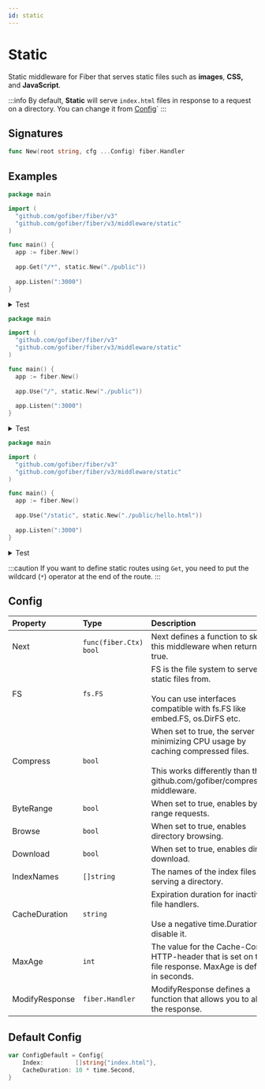 ```yaml
---
id: static
---
```


# Static

Static middleware for Fiber that serves static files such as **images**, **CSS,** and **JavaScript**.

:::info
By default, **Static** will serve `index.html` files in response to a request on a directory. You can change it from [Config](#config)`
:::

## Signatures

```go
func New(root string, cfg ...Config) fiber.Handler
```

## Examples

```go
package main

import (
  "github.com/gofiber/fiber/v3"
  "github.com/gofiber/fiber/v3/middleware/static"
)

func main() {
  app := fiber.New()
  
  app.Get("/*", static.New("./public"))
  
  app.Listen(":3000")
}
```

<details>
<summary>Test</summary>

```sh
curl http://localhost:3000/hello.html
curl http://localhost:3000/css/style.css
```

</details>

```go
package main

import (
  "github.com/gofiber/fiber/v3"
  "github.com/gofiber/fiber/v3/middleware/static"
)

func main() {
  app := fiber.New()
  
  app.Use("/", static.New("./public"))
  
  app.Listen(":3000")
}
```

<details>
<summary>Test</summary>

```sh
curl http://localhost:3000/hello.html
curl http://localhost:3000/css/style.css
```

</details>

```go
package main

import (
  "github.com/gofiber/fiber/v3"
  "github.com/gofiber/fiber/v3/middleware/static"
)

func main() {
  app := fiber.New()
  
  app.Use("/static", static.New("./public/hello.html"))
  
  app.Listen(":3000")
}
```

<details>
<summary>Test</summary>

```sh
curl http://localhost:3000/static # will show hello.html
curl http://localhost:3000/static/john/doee # will show hello.html
```

</details>

:::caution
If you want to define static routes using `Get`, you need to put the wildcard (`*`) operator at the end of the route.
:::

## Config

| Property   | Type                    | Description                                                                                                                | Default                |
|:-----------|:------------------------|:---------------------------------------------------------------------------------------------------------------------------|:-----------------------|
| Next       | `func(fiber.Ctx) bool` | Next defines a function to skip this middleware when returned true.                                                                              | `nil`                  |
| FS       | `fs.FS` | FS is the file system to serve the static files from.<br /><br />You can use interfaces compatible with fs.FS like embed.FS, os.DirFS etc.                                                 | `nil`                  |
| Compress       | `bool` | When set to true, the server tries minimizing CPU usage by caching compressed files.<br /><br />This works differently than the github.com/gofiber/compression middleware.                                                                              | `false`                  |
| ByteRange       | `bool` | When set to true, enables byte range requests.                                                                             | `false`                  |
| Browse       | `bool` | When set to true, enables directory browsing.                                                                             | `false`                  |
| Download       | `bool` | When set to true, enables direct download.                                                                             | `false`                  |
| IndexNames       | `[]string` | The names of the index files for serving a directory.                                                                             | `[]string{"index.html"}`                  |
| CacheDuration       | `string` | Expiration duration for inactive file handlers.<br /><br />Use a negative time.Duration to disable it.                                                                             | `10 * time.Second`                  |
| MaxAge       | `int` | The value for the Cache-Control HTTP-header that is set on the file response. MaxAge is defined in seconds.                                                                             | `0`                  |
| ModifyResponse       | `fiber.Handler` | ModifyResponse defines a function that allows you to alter the response.                                                                             | `nil`                  |


## Default Config

```go
var ConfigDefault = Config{
	Index:         []string{"index.html"},
	CacheDuration: 10 * time.Second,
}
```

